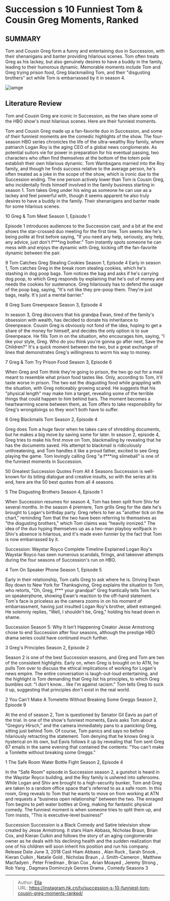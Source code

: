 # Succession s 10 Funniest Tom &amp; Cousin Greg Moments, Ranked


## SUMMARY 


 Tom and Cousin Greg form a funny and entertaining duo in Succession, with their shenanigans and banter providing hilarious scenes. 
 Tom often treats Greg as his lackey, but also genuinely desires to have a buddy in the family, leading to their humorous dynamic. 
 Memorable moments include Tom and Greg trying prison food, Greg blackmailing Tom, and their &#34;disgusting brothers&#34; act while Tom is embarrassed by it in season 4. 

![iamge](https://static1.srcdn.com/wordpress/wp-content/uploads/2024/01/matthew-macfadyen-as-tom-wambsgans-nicholas-braun-as-greg-hirsch-from-succession.jpg)

## Literature Review
Tom and Cousin Greg are iconic in Succession, as the two share some of the HBO show&#39;s most hilarious scenes. Here are their funniest moments.




Tom and Cousin Greg made up a fan-favorite duo in Succession, and some of their funniest moments are the comedic highlights of the show. The four-season HBO series chronicles the life of the ultra-wealthy Roy family, where patriarch Logan Roy is the aging CEO of a global news conglomerate. As potential suitors vie for power in preparation for his eventual passing, two characters who often find themselves at the bottom of the totem pole establish their own hilarious dynamic.
Tom Wambsgans married into the Roy family, and though he finds success relative to the average person, he&#39;s often treated as a joke in the scope of the show, which is ironic due to the Succession ending. The one person actively lower than Tom is Cousin Greg, who incidentally finds himself involved in the family business starting in season 1. Tom takes Greg under his wing as someone he can use as a lackey and feel powerful with, though it seems apparent he also truly desires to have a buddy in the family. Their shenanigans and banter made for some hilarious scenes.









 








 10  Greg &amp; Tom Meet 
Season 1, Episode 1
        

Episode 1 introduces audiences to the Succession cast, and a bit at the end shows the star-crossed duo meeting for the first time. Tom seems like he&#39;s being polite at first before saying, &#34;If you need any help, seriously, any help, any advice, just don&#39;t f***ing bother.&#34; Tom instantly spots someone he can mess with and enjoys the dynamic with Greg, kicking off the fan-favorite dynamic between the pair.





 9  Tom Catches Greg Stealing Cookies 
Season 1, Episode 4 Early in season 1, Tom catches Greg in the break room stealing cookies, which he&#39;s stashing in dog poop bags. Tom notices the bag and asks if he&#39;s carrying dog poop, to which Greg responds by explaining that he&#39;s out of money and needs the cookies for sustenance. Greg hilariously has to defend the usage of the poop bag, saying, &#34;It&#39;s not like they pre-poop them. They&#39;re just bags, really. It&#39;s just a mental barrier.&#34; 





 8  Greg Sues Greenpeace 
Season 3, Episode 4
        

In season 3, Greg discovers that his grandpa Ewan, tired of the family&#39;s obsession with wealth, has decided to donate his inheritance to Greenpeace. Cousin Greg is obviously not fond of the idea, hoping to get a share of the money for himself, and decides the only option is to sue Greenpeace. He fills Tom in on the situation, who encourages him, saying, &#34;I like your style, Greg. Who do you think you&#39;re gonna go after next, Save the Children?&#34; It&#39;s a quick moment between the two, but a great exchange of lines that demonstrates Greg&#39;s willingness to worm his way to money.





 7  Greg &amp; Tom Try Prison Food 
Season 3, Episode 6
        

When Greg and Tom think they&#39;re going to prison, the two go out for a meal meant to resemble what prison food tastes like. Only, according to Tom, it&#39;ll taste worse in prison. The two eat the disgusting food while grappling with the situation, with Greg noticeably growing scared. He suggests that his &#34;physical length&#34; may make him a target, revealing some of the terrible things that could happen to him behind bars. The moment becomes a heartwarming scene between them, as Tom offers to take responsibility for Greg&#39;s wrongdoings so they won&#39;t both have to suffer.





 6  Greg Blackmails Tom 
Season 2, Episode 4
        

Greg does Tom a huge favor when he takes care of shredding documents, but he makes a big move by saving some for later. In season 2, episode 4, Greg tries to make his first move on Tom, blackmailing by revealing that he has the documents saved. His attempt to blackmail is ridiculously unthreatening, and Tom handles it like a proud father, excited to see Greg playing the game. Tom lovingly calling Greg &#34;a f***ing slimeball&#34; is one of the funniest moments in Succession.
            
 
 50 Greatest Succession Quotes From All 4 Seasons 
Succession is well-known for its biting dialogue and creative insults, so with the series at its end, here are the 50 best quotes from all 4 seasons. 









 5  The Disgusting Brothers 
Season 4, Episode 1
        

When Succession resumes for season 4, Tom has been split from Shiv for several months. In the season 4 premiere, Tom grills Greg for the date he&#39;s brought to Logan&#39;s birthday party. Greg refers to her as &#34;another tick on the chart,&#34; reminding Tom that the two have been referring to themselves as &#34;the disgusting brothers,&#34; which Tom claims was &#34;heavily ironized.&#34; The idea of the duo hyping themselves up as a two-man playboy wolfpack in Shiv&#39;s absence is hilarious, and it&#39;s made even funnier by the fact that Tom is now embarrassed by it.
            
 
 Succession: Waystar Royco Complete Timeline Explained 
Logan Roy&#39;s Waystar Royco has seen numerous scandals, firings, and takeover attempts during the four seasons of Succession&#39;s run on HBO.









 4  Tom On Speaker Phone 
Season 1, Episode 5
        

Early in their relationship, Tom calls Greg to ask where he is. Driving Ewan Roy down to New York for Thanksgiving, Greg explains the situation to Tom, who retorts, &#34;Oh, Greg, f*** your grandpa!&#34; Greg frantically tells Tom he&#39;s on speakerphone, showing Ewan&#39;s reaction to the off-hand statement. Tom&#39;s face is priceless as the camera zooms in on his moment of embarrassment, having just insulted Logan Roy&#39;s brother, albeit estranged. He solemnly replies, &#34;Well, I shouldn&#39;t be, Greg,&#34; holding his head down in shame.
            
 
 Succession Season 5: Why It Isn&#39;t Happening 
Creator Jesse Armstrong chose to end Succession after four seasons, although the prestige HBO drama series could have continued much further.









 3  Greg&#39;s Principles 
Season 2, Episode 2
        

Season 2 is one of the best Succession seasons, and Greg and Tom are two of the consistent highlights. Early on, when Greg is brought on to ATN, he pulls Tom over to discuss the ethical implications of working for Logan&#39;s news empire. The entire conversation is laugh-out-loud entertaining, and the highlight is Tom demanding that Greg list his principles, to which Greg bumbles out: &#34;I don&#39;t know... like I&#39;m against racism.&#34; Tom tells Greg to suck it up, suggesting that principles don&#39;t exist in the real world.





 2  You Can&#39;t Make A Tomelette Without Breaking Some Greggs 
Season 2, Episode 9


 







At the end of season 2, Tom is questioned by Senator Gil Eavis as part of the trial. In one of the show&#39;s funniest moments, Eavis asks Tom about a &#34;Gregory Hirsch,&#34; and the camera immediately pans to a panicking Greg, sitting just behind Tom. Of course, Tom panics and says no before hilariously retracting the statement. Tom denying that he knows Greg is hysterical on its own, but Eavis follows it up by revealing that Tom sent Greg 67 emails in the same evening that contained the contents: &#34;You can&#39;t make a Tomlette without breaking some Greggs.&#34;





 1  The Safe Room Water Bottle Fight 
Season 2, Episode 4


 







In the &#34;Safe Room&#34; episode in Succession season 2, a gunshot is heard in the Waystar Royco building, and the Roy family is ushered into saferooms. While Logan and Shiv are brought to a high-security bunker, Tom and Greg are taken to a random office space that&#39;s referred to as a safe room. In this room, Greg reveals to Tom that he wants to move on from working at ATN and requests a &#34;business open relationship&#34; between the two. The enraged Tom begins to pelt water bottles at Greg, making for fantastic physical comedy. The funniest moment is when someone tries to split them up, and Tom insists, &#34;This is executive-level business!&#34;
        


 Succession 
Succession is a Black Comedy and Satire television show created by Jesse Armstrong. It stars Hiam Abbass, Nicholas Braun, Brian Cox, and Kieran Culkin and follows the story of an aging conglomerate owner as he deals with his declining health and the sudden realization that one of his children will soon inherit his position and run his company.
 Release Date   June 3, 2018    Cast   Hiam Abbass , Alan Ruck , Sarah Snook , Kieran Culkin , Natalie Gold , Nicholas Braun , J. Smith-Cameron , Matthew Macfadyen , Peter Friedman , Brian Cox , Arian Moayed , Jeremy Strong , Rob Yang , Dagmara Dominczyk    Genres   Drama , Comedy    Seasons   3    





---

> Author: [Ella](https://instagram.hk.cn/)  
> URL: https://instagram.hk.cn/tv/succession-s-10-funniest-tom-cousin-greg-moments-ranked/  

